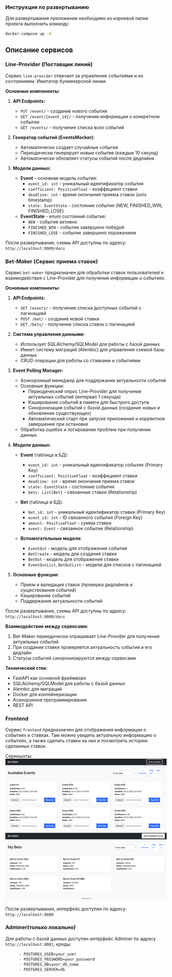 ### Инструкция по развертыванию
Для развертывания приложения необходимо из корневой папки проекта выполнить команду:
```bash
docker-compose up -d
```

## Описание сервисов

### Line-Provider (Поставщик линий)

Сервис `line-provider` отвечает за управление событиями и их состояниями. Имитатор букмекерской линии.

**Основные компоненты:**
1. **API Endpoints:**
   - `PUT /event/` - создание нового события
   - `GET /event/{event_id}/` - получение информации о конкретном событии
   - `GET /events/` - получение списка всех событий

2. **Генератор событий (EventsMocker):**
   - Автоматически создает случайные события
   - Периодически генерирует новые события (каждые 10 секунд)
   - Автоматически обновляет статусы событий после дедлайна

3. **Модели данных:**
   - **Event** - основная модель события:
     - `event_id: int` - уникальный идентификатор события
     - `coefficient: PositiveFloat` - коэффициент ставки
     - `deadline: int` - время окончания приема ставок (unix timestamp)
     - `state: EventState` - состояние события (NEW, FINISHED_WIN, FINISHED_LOSE)
   - **EventState** - enum состояний события:
     - `NEW` - событие активно
     - `FINISHED_WIN` - событие завершено победой
     - `FINISHED_LOSE` - событие завершено поражением

После развертывания, схемы API доступны по адресу: `http://localhost:9909/docs`

### Bet-Maker (Сервис приема ставок)

Сервис `bet-maker` предназначен для обработки ставок пользователей и взаимодействия с Line-Provider для получения информации о событиях.

**Основные компоненты:**
1. **API Endpoints:**
   - `GET /events/` - получение списка доступных событий с пагинацией
   - `POST /bet/` - создание новой ставки
   - `GET /bets/` - получение списка ставок с пагинацией

2. **Система управления данными:**
   - Использует SQLAlchemy/SQLModel для работы с базой данных
   - Имеет систему миграций (Alembic) для управления схемой базы данных
   - CRUD операции для работы со ставками и событиями

3. **Event Polling Manager:**
   - Асинхронный менеджер для поддержания актуальности событий
   - Основные функции:
     - Периодический опрос Line-Provider для получения актуальных событий (интервал 1 секунда)
     - Кэширование событий в памяти для быстрого доступа
     - Синхронизация событий с базой данных (создание новых и обновление существующих)
     - Автоматический старт при запуске приложения и корректное завершение при остановке
   - Обработка ошибок и логирование проблем при получении данных

4. **Модели данных:**
   - **Event** (таблица в БД):
     - `event_id: int` - уникальный идентификатор события (Primary Key)
     - `coefficient: PositiveFloat` - коэффициент ставки
     - `deadline: int` - время окончания приема ставок
     - `state: EventState` - состояние события
     - `bets: List[Bet]` - связанные ставки (Relationship)

   - **Bet** (таблица в БД):
     - `bet_id: int` - уникальный идентификатор ставки (Primary Key)
     - `event_id: int` - ID связанного события (Foreign Key)
     - `amount: PositiveFloat` - сумма ставки
     - `event: Event` - связанное событие (Relationship)

   - **Вспомогательные модели**:
     - `EventOut` - модель для отображения события
     - `BetCreate` - модель для создания ставки
     - `BetOut` - модель для отображения ставки
     - `EventOutList`, `BetOutList` - модели для списков с пагинацией

5. **Основные функции:**
   - Прием и валидация ставок (проверка дедлайнов и существования событий)
   - Кэширование событий
   - Поддержание актуальности событий

После развертывания, схемы API доступны по адресу: `http://localhost:8800/docs`

**Взаимодействие между сервисами:**
1. Bet-Maker периодически опрашивает Line-Provider для получения актуальных событий
2. При создании ставки проверяется актуальность события и его дедлайн
3. Статусы событий синхронизируются между сервисами

**Технический стек:**
- FastAPI как основной фреймворк
- SQLAlchemy/SQLModel для работы с базой данных
- Alembic для миграций
- Docker для контейнеризации
- Асинхронное программирование
- REST API

### Frontend

Сервис `frontend` предназначен для отображения информации о событиях и ставках.
Там можно увидеть актуальную информацию о событиях, а также сделать ставки на них и посмотреть историю сделанных ставок.

Скриншоты:
![Вкладка доступных событий с возможностью сделать ставку](static/events.png)
![Вкладка сделанных ставок c актуальными статусами](static/bets.png)

После развертывания, интерфейс доступен по адресу: `http://localhost:8080`

### Adminer(только локально)

Для работы с базой данных доступен интерфейс Adminer по адресу `http://localhost:8081`, креды:

```
      - POSTGRES_USER=your_user
      - POSTGRES_PASSWORD=your_password
      - POSTGRES_DB=your_db_name
      - POSTGRES_SERVER=db
